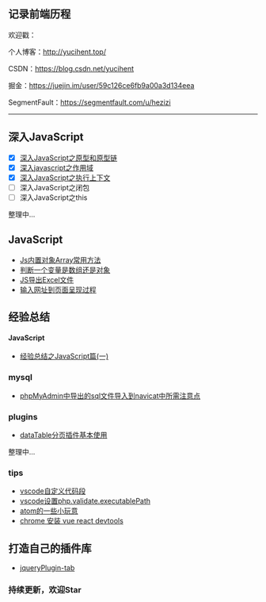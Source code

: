 ## 记录前端历程


欢迎戳：

个人博客：http://yucihent.top/

CSDN：https://blog.csdn.net/yucihent

掘金：https://juejin.im/user/59c126ce6fb9a00a3d134eea

SegmentFault：https://segmentfault.com/u/hezizi

---

## 深入JavaScript
- [x] [深入JavaScript之原型和原型链](https://github.com/hezizi/myBlog/issues/1)
- [x] [深入javascript之作用域](https://github.com/hezizi/myBlog/issues/2)
- [x] [深入JavaScript之执行上下文](https://github.com/hezizi/myBlog/issues/3)
- [ ] 深入JavaScript之闭包
- [ ] 深入JavaScript之this

整理中...

## JavaScript
- [Js内置对象Array常用方法](https://github.com/hezizi/myBlog/issues/5)
- [判断一个变量是数组还是对象](https://github.com/hezizi/myBlog/issues/6)
- [JS导出Excel文件](https://github.com/hezizi/myBlog/issues/12)
- [输入网址到页面呈现过程](https://github.com/hezizi/myBlog/issues/15)


## 经验总结
#### JavaScript
- [经验总结之JavaScript篇(一)](https://github.com/hezizi/myBlog/issues/4)

### mysql
- [phpMyAdmin中导出的sql文件导入到navicat中所需注意点](https://github.com/hezizi/myBlog/issues/9)

### plugins
- [dataTable分页插件基本使用](https://github.com/hezizi/myBlog/issues/11)

整理中...

### tips
- [vscode自定义代码段](https://github.com/hezizi/myBlog/issues/7)
- [vscode设置php.validate.executablePath](https://github.com/hezizi/myBlog/issues/8)
- [atom的一些小玩意](https://github.com/hezizi/myBlog/issues/13)
- [chrome 安装 vue react devtools](https://github.com/hezizi/myBlog/issues/14)

## 打造自己的插件库
- [jqueryPlugin-tab](https://github.com/hezizi/myBlog/issues/10)

### 持续更新，欢迎Star
